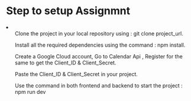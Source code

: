 <h1>Step to setup Assignmnt</h1>
<li>
  <ul>Clone the project in your local repository using : git clone project_url.</ul>
  <ul>Install all the required dependencies using the command : npm install.</ul>
  <ul>Create a Google Cloud account, Go to Calendar Api , Register for the same to get the Client_ID & Client_Secret.</ul>
  <ul>Paste the Client_ID & Client_Secret in your project.</ul>
  <ul>Use the command in both frontend and backend to start the project : npm run dev </ul>
</li>
